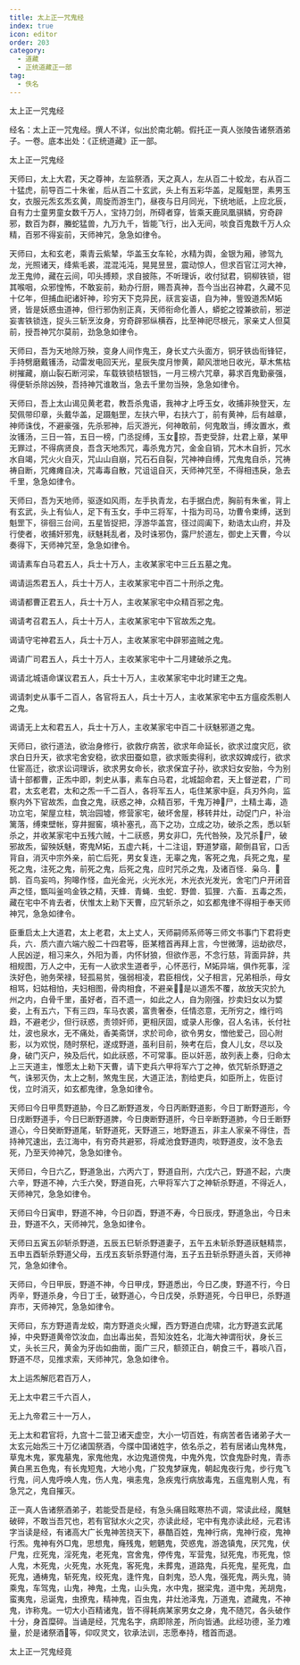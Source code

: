 ```yaml
---
title: 太上正一咒鬼经
index: true
icon: editor
order: 203
category:
  - 道藏
  - 正统道藏正一部
tag:
  - 佚名
---
```


太上正一咒鬼经  

经名：太上正一咒鬼经。撰人不详，似出於南北朝。假托正一真人张陵告诸祭酒弟子。一卷。底本出处：《正统道藏》正一部。  

太上正一咒鬼经  

天师曰，太上大君，天之尊神，左监祭酒，天之真人，左从百二十蛟龙，右从百二十猛虎，前导百二十朱雀，后从百二十玄武，头上有五彩华盖，足履魁罡，素男玉女，衣服元炁玄炁玄黄，周旋而游生门，昼夜与日月同光，下统地祇，上应北辰，自有力士童男童女数千万人，宝持刀剑，所碍者穿，皆乘天鹿凤凰骐鳞，穷奇辟邪，数百为群，螣蛇猛兽，九万九千，皆能飞行，出入无间，啖食百鬼数千万人众精，百邪不得妄前，天师神咒，急急如律令。  

天师曰，太和玄老，乘青云紫辇，华盖玉女车轮，水精为舆，金银为厢，骖驾九龙，光照诸天，绛紫毛裘，混混沌沌，晃晃昱昱，震动惊人，但求百官江河大神，龙王鬼帅，藏在云间，叩头搏颊，求自披陈，不听理诉，收付狱君，铜柳铁锁，钳其喉咽，众邪惶怖，不敢妄前，勑办行厨，赐吾真神，吾今当出召神君，久藏不见十亿年，但捕血祀诸奸神，珍穷天下克异民，祆言妄语，自为神，訾毁道炁妬贤，皆是妖惑虫道神，但行邪伪别正真，天师衔命化善人，蟒蛇之镗兼欲前，邪逆妄害铁锁连，捉头三斩烹汝身，穷奇辟邪纵横吞，比至神祀尽根元，家亲丈人但莫前，授吾神咒尔莫前，劲急急如律令。  

天师曰，吾为天地除万殃，变身人间作鬼王，身长丈六头面方，铜牙铁齿衔锋铓，手持劈磨戴镬汤，动雷发电回天光，星辰失度月惨黄，颠风泄地日收光，草木焦枯树摧藏，崩山裂石断河梁，车载铁锁桔银铛，一月三榜六咒章，募求百鬼勤豪强，得便斩杀除凶殃，吾持神咒谁敢当，急去千里勿当殃，急急如律令。  

天师曰，吾上太山谒见黄老君，教吾杀鬼语，我神才上呼玉女，收捕非殃登天，左契佩带印章，头戴华盖，足蹑魁罡，左扶六甲，右扶六丁，前有黄神，后有越章，神师诛伐，不避豪强，先杀邪神，后灭游光，何神敢前，何鬼敢当，缚汝置水，煮汝镬汤，三日一笞，五日一榜，门丞捉缚，玉女掠，吾吏受辞，灶君上章，某甲无罪过，不得病贤良，吾含天地炁咒，毒杀鬼方咒，金金自销，咒木木自折，咒水水自竭，咒火火自灭，咒山山自崩，咒石石自裂，咒神神自缚，咒鬼鬼自杀，咒祷祷自断，咒瘫瘫自决，咒毒毒自散，咒诅诅自灭，天师神咒至，不得相违戾，急去千里，急急如律令。  

天师曰，吾为天地师，驱逐如风雨，左手执青龙，右手据白虎，胸前有朱雀，背上有玄武，头上有仙人，足下有玉女，手中三将军，十指为司马，功曹令束缚，送到魁罡下，徘徊三台间，五星皆捉把，浮游华盖宫，径过闾阖下，勑诰太山府，并及行使者，收捕奸邪鬼，祆魅耗乱者，及时诛邪伪，露尸於道左，御史上天曹，今以奏得下，天师神咒至，急急如律令。  

谒请素车白马君五人，兵士十万人，主收某家宅中三丘五墓之鬼。  

谒请运炁君五人，兵士十万人，主收某家宅中百二十刑杀之鬼。  

谒请都曹正君五人，兵士十万人，主收某家宅中众精百邪之鬼。  

谒请考召君五人，兵士十万人，主收某家宅中下官故炁之鬼。  

谒请守宅神君五人，兵士十万人，主收某家宅中辟邪盗贼之鬼。  

谒请广司君五人，兵士十万人，主收某家宅中十二月建破杀之鬼。  

谒请北城语命谋议君五人，兵士十万人，主收某家宅中北时建王之鬼。  

谒请刺史从事千二百人，各官将五人，兵士十万人，主收某家宅中五方瘟疫炁剔人之鬼。  

谒请无上太和君五人，兵士十万人，主收某家宅中百二十祆魅邪道之鬼。  

天师曰，欲行道法，欲治身修行，欲救疗病苦，欲求年命延长，欲求过度灾厄，欲求白日升天，欲求宅舍安稳，欲求田蚕如意，欲求贩卖得利，欲求奴婢成行，欲求仕宦高迁，欲求讼词理诉，欲求男女命长，欲求保宜子孙，欲求妇女安胎，今为别请十部都曹，正炁中即，刺史从事，素车白马君，北城韶命君，天上督逆君，广司君，太玄老君，太和之炁一千二百人，各将军五人，屯住某家中庭，兵刃外向，监察内外下官故炁，血食之鬼，祆惑之神，众精百邪，千鬼万神尸，土精土毒，造功立宅，架屋立柱，筑治园墟，修营家宅，破坏舍屋，移转井灶，动促门户，补治篱落，缚束壁帐，穿井掘窖，填补塞孔，高下之功，立成之功，破杀之炁，悉以斩杀之，并收某家宅中五残六贼，十二祆惑，男女非□，先代咎殃，及咒杀尸，破邪故炁，留殃妖魅，寄鬼妬，五虚六耗，十二注诅，野道梦寤，颠倒县官，口舌背自，消灭中宗外亲，前亡后死，男女复连，无辜之鬼，客死之鬼，兵死之鬼，星死之鬼，注死之鬼，前死之鬼，后死之鬼，应时咒杀之鬼，及诸百怪．枭乌．鹊．百鸟妄呜，狗嗥作怪，血光金光，火光水光，木光衣光发光，舍宅门户开闭音声之怪，甑叫釜呜金铁之精，天蜂．青蝇．虫蛇．野兽．狐狸．六畜．五毒之炁，藏在宅中不肯去者，伏惟太上勑下天曹，应咒斩杀之，如玄都鬼律不得相于奉天师神咒，急急如律令。  

臣重启太上大道君，太上老君，太上丈人，天师嗣师系师等三师文书事门下君将吏兵，六．质六直六端六殷二十四君等，臣某稽首再拜上言，今世微薄，运劫欲尽，人民凶逆，相习来久，外阳为善，内怀豺狼，但欲作恶，不念行慈，背面异辞，共相规图，万人之中，无有一人欲求生道者乎，心怀恶行，妬异端，俱作死事，淫泆好色，驰务荣禄，轻孤易贫，强弱相凌，君臣相伐，父子相言，兄弟相杀，母女相骂，妇姑相怕，夫妇相图，骨肉相食，不避亲，是以道炁不覆，故放天灾於九州之内，白骨千里，虽好者，百不遗一，如此之人，自为刚强，抄卖妇女以为嬖妾，上有五六，下有三四，车马衣裘，富贵奢泰，任情恣意，无所穷之，维行呜趋，不避老少，但行祆惑，责领奸师，更相厌固，或录人形像，召人名讳，长付社灶，波也泉水，无不痛处，香美斋饼，求於司命，欲令男女，憎他爱己，回心附影，以为欢悦，随时祭杞，遂成野道，虽利目前，殃考在后，食人儿女，尽以及身，破门灭户，殃及后代，如此祆惑，不可常事。臣以奸恶，故列表上奏，归命太上三天道主，惟愿太上勑下天曹，请下吏兵六甲将军六丁之神，依咒斩杀野道之气，诛邪灭伪，太上之制，煞鬼生民，大道正法，割给吏兵，如臣所上，佐臣讨伐，立时消灭，如玄都鬼律，急急如律令。  

天师曰今日甲贯野道胁，今日乙断野道发，今日丙断野道影，今日丁断野道形，今日戌断野道手，今日巳断野道脾，今日庚断野道肝，今日辛断野道肺，今日壬断野道心，今日癸断野道尾，斩野道死，天野道三，地野道五，非主人家亲不得住，吾持神咒速出，去江海中，有穷奇共避邪，将咸池食野道肉，啖野道皮，汝不急去死，乃至天帅神咒，急急如律令。  

天师曰，今日六乙，野道急出，六丙六丁，野道自刑，六戊六己，野道不起，六庚六辛，野道不神，六壬六癸，野道自死，六甲将军六丁之神斩杀野道，不得近人，天师神咒，急急如律令。  

天师曰今日寅申，野道不神，今日卯酉，野道不寿，今日辰戌，野道急出，今日未丑，野道不久，天师神咒，急急如律令。  

天师曰五寅五卯斩杀野道，五辰五巳斩杀野道妻子，五午五未斩杀野道祆魅精祟，五申五酉斩杀野道父母，五戌五亥斩杀野道付海，五子五丑斩杀野道头首，天师神咒，急急如律令。  

天师曰，今日甲辰，野道不神，今日甲戌，野道悉出，今日乙庚，野道不行，今日丙辛，野道杀身，今日丁壬，破野道心，今日戊癸，杀野道死，今日甲巳，杀野道弃市，天师神咒，急急如律令。  

天师曰，东方野道青龙蛟，南方野道炎火耀，西方野道白虎啸，北方野道玄武尾掉，中央野道黄帝饮汝血，血出毒出矣，吾知汝姓名，北海大神谓衔状，身长三丈，头长三尺，黄金为牙齿如曲凿，面广三尺，额颈正白，朝食三千，暮啖八百，野道不尽，见推求索，天师神咒，急急如律令。  

太上运炁解厄君百万人，  

无上太中君三千六百人，  

无上九帝君三十一万人，  

无上太和君官将，九宫十二营卫诸天虚空，大小一切百姓，有病苦者告诸弟子大一太玄元始炁三十万亿诸国祭酒，今牒中国诸姓字，依名杀之，若有居诸山鬼林鬼，草鬼木鬼，冢鬼墓鬼，家鬼他鬼，水边鬼道傍鬼，中鬼外鬼，饮食鬼卧时鬼，青赤黄白黑五色鬼，有长鬼短鬼，大地小鬼，广狡鬼梦寐鬼，朝起鬼夜行鬼，步行鬼飞行鬼，问人鬼呼唤人鬼，伤人鬼，嗔恚鬼，急疾鬼行病放毒鬼，五瘟鬼剔人鬼，有急咒之，鬼自摧灭。  

正一真人告诸祭酒弟子，若能受吾是经，有急头痛目眩寒热不调，常读此经，魔魅破碎，不敢当吾咒也，若有官狱水火之灾，亦读此经，宅中有鬼亦读此经，元君讳字当读是经，有诸高大广长鬼神苦挠天下，暴酷百姓，鬼神行病，鬼神行疫，鬼神行炁。鬼神有外□鬼，思想鬼，癃残鬼，魍魉鬼，荧惑鬼，游逸镇鬼，厌咒鬼，伏尸鬼，疘死鬼，淫死鬼，老死鬼，宫舍鬼，停传鬼，军营鬼，狱死鬼，市死鬼，惊人鬼，木死鬼，火死鬼，水死鬼，客死鬼，未葬鬼，道路鬼，兵死鬼，星死鬼，血死鬼，通梼鬼，斩死鬼，绞死鬼，逢忤鬼，自刺鬼，恐人鬼，强死鬼，两头鬼，骑乘鬼，车驾鬼，山鬼，神鬼，土鬼，山头鬼，水中鬼，据梁鬼，道中鬼，羌胡鬼，蛮夷鬼，忌诞鬼，虫撩鬼，精神鬼，百虫鬼，井灶池泽鬼，万道鬼，遮藏鬼，不神鬼，诈称鬼。一切大小百精诸鬼，皆不得耗病某家男女之身，鬼不随咒，各头破作十分，身首糜碎。当诵是经，咒鬼名字，病即除差，所向皆通。此经功德，圣力难量，於是诸祭酒等，仰叹灵文，钦承法训，志愿奉持，稽首而退。  

太上正一咒鬼经竟  
